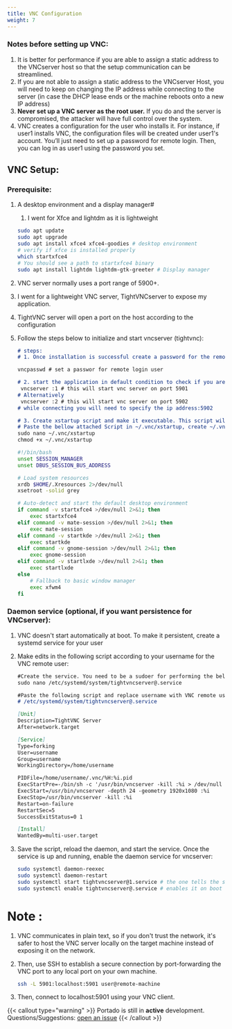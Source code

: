 ```yaml
---
title: VNC Configuration
weight: 7
---
```


### Notes before setting up VNC:

1. It is better for performance if you are able to assign a static address to the VNCserver host so that the setup communication can be streamlined.
2. If you are not able to assign a static address to the VNCserver Host, you will need to keep on changing the IP address while connecting to the server (in case the DHCP lease ends or the machine reboots onto a new IP address) 
3. **Never set up a VNC server as the root user.** If you do and the server is compromised, the attacker will have full control over the system.
4. VNC creates a configuration for the user who installs it. For instance, if user1 installs VNC, the configuration files will be created under user1's account. You’ll just need to set up a password for remote login. Then, you can log in as user1 using the password you set.

## VNC Setup:

### Prerequisite:

1. A desktop environment and a display manager#
    1. I went for Xfce and lightdm as it is lightweight
    
    ```bash
    sudo apt update
    sudo apt upgrade
    sudo apt install xfce4 xfce4-goodies # desktop environment
    # verify if xfce is installed properly
    which startxfce4
    # You should see a path to startxfce4 binary
    sudo apt install lightdm lightdm-gtk-greeter # Display manager
    ```
    
2. VNC server normally uses a port range of 5900+.
3. I went for a lightweight VNC server,  TightVNCserver to expose my application. 
4. TightVNC server will open a port on the host according to the configuration
5. Follow the steps below to initialize and start vncserver (tightvnc): 
    
    ```markdown
    # steps:
    # 1. Once installation is successful create a password for the remote environmet
    
    vncpasswd # set a passwor for remote login user
    
    # 2. start the application in default condition to check if you are able to access anything over port 5901 
     vncserver :1 # this will start vnc server on port 5901
    # Alternatively
     vncserver :2 # this will start vnc server on port 5902
    # while connecting you will need to specify the ip address:5902
    
    # 3. Create xstartup script and make it executable. This script will initialize the host remote desktop when a connection is opened
    # Paste the bellow attached Script in ~/.vnc/xstartup, create ~/.vnc/xstartup if not present
    sudo nano ~/.vnc/xstartup
    chmod +x ~/.vnc/xstartup
    ```
    
    ```bash
    #!/bin/bash
    unset SESSION_MANAGER
    unset DBUS_SESSION_BUS_ADDRESS
    
    # Load system resources
    xrdb $HOME/.Xresources 2>/dev/null
    xsetroot -solid grey
    
    # Auto-detect and start the default desktop environment
    if command -v startxfce4 >/dev/null 2>&1; then
        exec startxfce4
    elif command -v mate-session >/dev/null 2>&1; then
        exec mate-session
    elif command -v startkde >/dev/null 2>&1; then
        exec startkde
    elif command -v gnome-session >/dev/null 2>&1; then
        exec gnome-session
    elif command -v startlxde >/dev/null 2>&1; then
        exec startlxde
    else
        # Fallback to basic window manager
        exec xfwm4
    fi
    ```
    

### Daemon service (optional, if you want persistence for VNCserver):

1. VNC doesn't start automatically at boot. To make it persistent, create a systemd service for your user
2. Make edits in the following script according to your username for the VNC remote user:
    
    ```markdown
    #Create the service. You need to be a sudoer for performing the below actions
    sudo nano /etc/systemd/system/tightvncserver@.service
    
    #Paste the following script and replace username with VNC remote user in
    # /etc/systemd/system/tightvncserver@.service
    
    [Unit]
    Description=TightVNC Server
    After=network.target
    
    [Service]
    Type=forking
    User=username
    Group=username
    WorkingDirectory=/home/username
    
    PIDFile=/home/username/.vnc/%H:%i.pid
    ExecStartPre=-/bin/sh -c '/usr/bin/vncserver -kill :%i > /dev/null 2>&1'
    ExecStart=/usr/bin/vncserver -depth 24 -geometry 1920x1080 :%i
    ExecStop=/usr/bin/vncserver -kill :%i
    Restart=on-failure
    RestartSec=5
    SuccessExitStatus=0 1
    
    [Install]
    WantedBy=multi-user.target
    
    ```
    
3. Save the script, reload the daemon, and start the service. Once the service is up and running, enable the daemon service for vncserver:
    
    ```bash
    sudo systemctl daemon-reexec
    sudo systemctl daemon-restart
    sudo systemctl start tightvncserver@1.service # the one tells the script to open port 5901
    sudo systemctl enable tightvncserver@.service # enables it on boot
    ```
    

# Note :

1. VNC communicates in plain text, so if you don't trust the network, it's safer to host the VNC server locally on the target machine instead of exposing it on the network. 
2. Then, use SSH to establish a secure connection by port-forwarding the VNC port to any local port on your own machine. 
    
    ```bash
    ssh -L 5901:localhost:5901 user@remote-machine
    ```
    
3. Then, connect to localhost:5901 using your VNC client.


{{< callout type="warning" >}}
  Portado is still in **active** development. Questions/Suggestions: [open an issue](https://github.com/arbaaz29/Portado/issues)
{{< /callout >}}